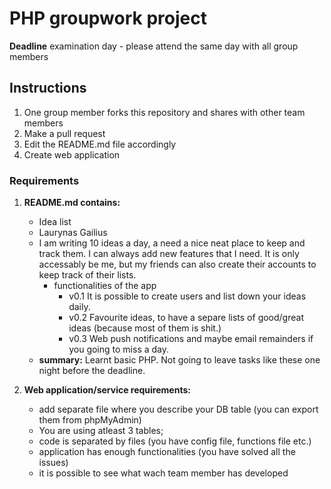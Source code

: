 # PHP groupwork project
**Deadline** examination day - please attend the same day with all group members

## Instructions
1. One group member forks this repository and shares with other team members
2. Make a pull request
3. Edit the README.md file accordingly
4. Create web application

### Requirements

1. **README.md contains:**
    * Idea list
    * Laurynas Gailius
    * I am writing 10 ideas a day, a need a nice neat place to keep and track them. I can always add new features that I need. It is only accessably be me, but my friends can also create their accounts to keep track of their lists.
      * functionalities of the app
        * v0.1 It is possible to create users and list down your ideas daily.
        * v0.2 Favourite ideas, to have a separe lists of good/great ideas (because most of them is shit.)
        * v0.3 Web push notifications and maybe email remainders if you going to miss a day.
    * **summary:** Learnt basic PHP. Not going to leave tasks like these one night before the deadline. 


2. **Web application/service requirements:**
    * add separate file where you describe your DB table (you can export them from phpMyAdmin)
    * You are using atleast 3 tables;
    * code is separated by files (you have config file, functions file etc.)
    * application has enough functionalities (you have solved all the issues)
    * it is possible to see what wach team member has developed 
